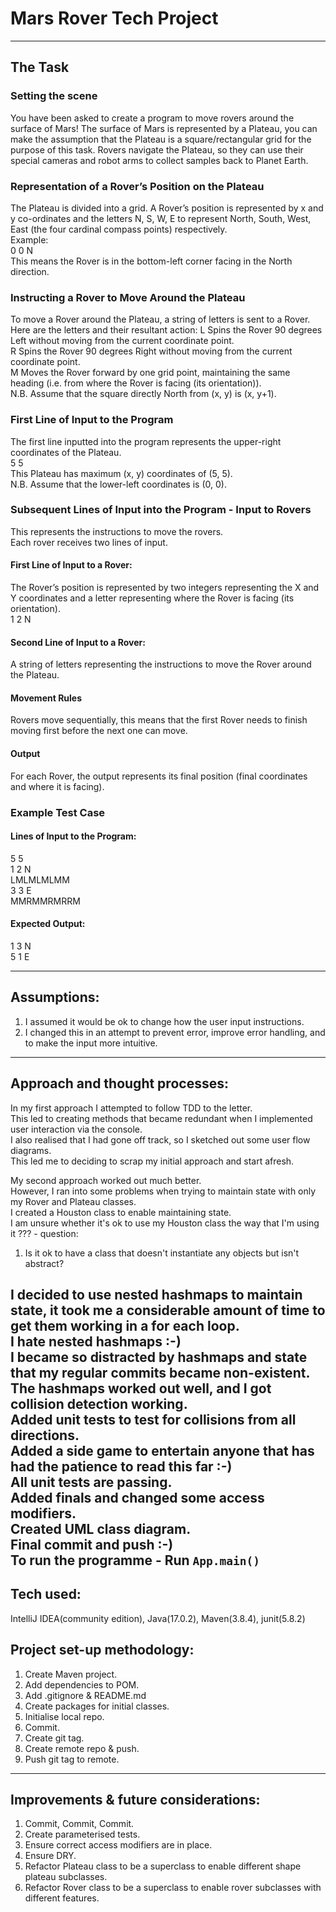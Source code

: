 # Mars Rover Tech Project  
---
## The Task  

### Setting the scene  
You have been asked to create a program to move rovers around the surface of Mars!
The surface of Mars is represented by a Plateau, you can make the assumption that the Plateau is a square/rectangular grid for the purpose of
this task.
Rovers navigate the Plateau, so they can use their special cameras and robot arms to collect samples back to Planet Earth.  

### Representation of a Rover’s Position on the Plateau  
The Plateau is divided into a grid. A Rover’s position is represented by x and y co-ordinates and the letters N, S, W, E to represent North,
South, West, East (the four cardinal compass points) respectively.  
Example:  
0 0 N  
This means the Rover is in the bottom-left corner facing in the North direction.  

### Instructing a Rover to Move Around the Plateau  
To move a Rover around the Plateau, a string of letters is sent to a Rover.
Here are the letters and their resultant action:
L Spins the Rover 90 degrees Left without moving from the current coordinate point.    
R Spins the Rover 90 degrees Right without moving from the current coordinate point.    
M Moves the Rover forward by one grid point, maintaining the same heading (i.e. from where the Rover is facing (its orientation)).  
N.B. Assume that the square directly North from (x, y) is (x, y+1).  

### First Line of Input to the Program  
The first line inputted into the program represents the upper-right coordinates of the Plateau.  
5 5  
This Plateau has maximum (x, y) coordinates of (5, 5).  
N.B. Assume that the lower-left coordinates is (0, 0).  

### Subsequent Lines of Input into the Program - Input to Rovers  
This represents the instructions to move the rovers.  
Each rover receives two lines of input.  
#### First Line of Input to a Rover:
The Rover’s position is represented by two integers representing the X and Y coordinates and a letter representing where the Rover is facing (its orientation).  
1 2 N
#### Second Line of Input to a Rover:
A string of letters representing the instructions to move the Rover around the Plateau.
#### Movement Rules
Rovers move sequentially, this means that the first Rover needs to finish moving first before the next one can move.
#### Output
For each Rover, the output represents its final position (final coordinates and where it is facing).  

### Example Test Case
#### Lines of Input to the Program:  
5 5  
1 2 N  
LMLMLMLMM  
3 3 E  
MMRMMRMRRM  
#### Expected Output:  
1 3 N  
5 1 E  

---
## Assumptions:  
1. I assumed it would be ok to change how the user input instructions.
2. I changed this in an attempt to prevent error, improve error handling, and to make the input more intuitive.  
---
## Approach and thought processes:  
In my first approach I attempted to follow TDD to the letter.   
This led to creating methods that became redundant when I implemented user interaction via the console.  
I also realised that I had gone off track, so I sketched out some user flow diagrams.  
This led me to deciding to scrap my initial approach and start afresh.  

My second approach worked out much better.  
However, I ran into some problems when trying to maintain state with only my Rover and Plateau classes.  
I created a Houston class to enable maintaining state.  
I am unsure whether it's ok to use my Houston class the way that I'm using it ??? - question:  

1. Is it ok to have a class that doesn't instantiate any objects but isn't abstract?  

I decided to use nested hashmaps to maintain state, it took me a considerable amount of time to get them working in a for each loop.  
I hate nested hashmaps :-)  
I became so distracted by hashmaps and state that my regular commits became non-existent.  
The hashmaps worked out well, and I got collision detection working.  
Added unit tests to test for collisions from all directions.  
Added a side game to entertain anyone that has had the patience to read this far :-)  
All unit tests are passing.  
Added finals and changed some access modifiers.  
Created UML class diagram.  
Final commit and push :-)  
To run the programme - Run `App.main()`  
---

## Tech used:  
IntelliJ IDEA(community edition), Java(17.0.2), Maven(3.8.4), junit(5.8.2)  


## Project set-up methodology:  
1. Create Maven project.  
2. Add dependencies to POM.
3. Add .gitignore & README.md  
4. Create packages for initial classes.  
5. Initialise local repo.
6. Commit.
7. Create git tag.
8. Create remote repo & push.  
9. Push git tag to remote.  

---
## Improvements & future considerations:  
1. Commit, Commit, Commit.  
2. Create parameterised tests.
3. Ensure correct access modifiers are in place. 
4. Ensure DRY.  
5. Refactor Plateau class to be a superclass to enable different shape plateau subclasses.  
6. Refactor Rover class to be a superclass to enable rover subclasses with different features.
